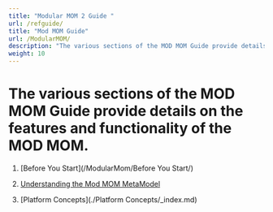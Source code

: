 ```yaml
---
title: "Modular MOM 2 Guide "
url: /refguide/
title: "Mod MOM Guide"
url: /ModularMOM/
description: "The various sections of the MOD MOM Guide provide details on the features and functionality of the MOD MOM."
weight: 10
---
```



# The various sections of the MOD MOM Guide provide details on the features and functionality of the MOD MOM.

1. [Before You Start](/ModularMom/Before You Start/)

2. [Understanding the Mod MOM MetaModel](./Understanding%20the%20Mod%20MOM%20Metamodel/_index.md)
3. [Platform Concepts](./Platform Concepts/_index.md)
